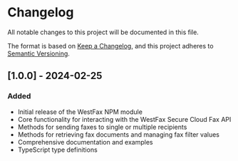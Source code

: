 # Changelog

All notable changes to this project will be documented in this file.

The format is based on [Keep a Changelog](https://keepachangelog.com/en/1.0.0/),
and this project adheres to [Semantic Versioning](https://semver.org/spec/v2.0.0.html).

## [1.0.0] - 2024-02-25

### Added
- Initial release of the WestFax NPM module
- Core functionality for interacting with the WestFax Secure Cloud Fax API
- Methods for sending faxes to single or multiple recipients
- Methods for retrieving fax documents and managing fax filter values
- Comprehensive documentation and examples
- TypeScript type definitions 